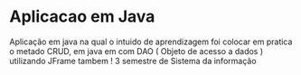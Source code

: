 # Aplicacao em Java
Aplicação em java na qual o intuido de aprendizagem foi colocar em pratica o metado CRUD, em java em com DAO ( Objeto de acesso a dados ) utilizando JFrame tambem !
3 semestre de Sistema da informação 
